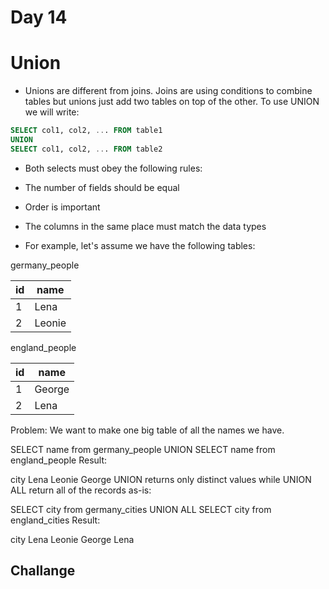 # Day 14

# Union

- Unions are different from joins. Joins are using conditions to combine tables but unions just add two tables on top of the other. To use UNION we will write:
```sql
SELECT col1, col2, ... FROM table1
UNION
SELECT col1, col2, ... FROM table2
```
- Both selects must obey the following rules:

- The number of fields should be equal
- Order is important
- The columns in the same place must match the data types
- For example, let's assume we have the following tables:

germany_people

 id  |	name 
|----|-------|
 1	 | Lena  
 2 	 | Leonie

england_people

|id  |name   |
|----|-------|
|1	 |George |
|2	 | Lena  |

Problem: We want to make one big table of all the names we have.

SELECT name from germany_people
UNION
SELECT name from england_people
Result:

city
Lena
Leonie
George
UNION returns only distinct values while UNION ALL return all of the records as-is:

SELECT city from germany_cities
UNION ALL
SELECT city from england_cities
Result:

city
Lena
Leonie
George
Lena

## Challange
